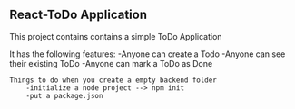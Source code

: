## React-ToDo Application

This project contains contains a simple ToDo Application

It has the following features:
    -Anyone can create a Todo
    -Anyone can see their existing ToDo
    -Anyone can mark a ToDo as Done


    Things to do when you create a empty backend folder
        -initialize a node project --> npm init 
        -put a package.json